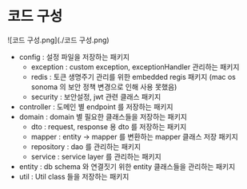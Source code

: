 # 코드 구성

> 
![코드 구성.png](./코드 구성.png)
>

- config : 설정 파일을 저장하는 패키지
  - exception : custom exception, exceptionHandler 관리하는 패키지
  - redis : 토큰 생명주기 관리를 위한 embedded regis 패키지 (mac os sonoma 의 보안 정책 변경으로 인해 사용 못했음)
  - security : 보안설정, jwt 관련 클래스 패키지
- controller : 도메인 별 endpoint 를 저장하는 패키지
- domain : domain 별 필요한 클래스들을 저장하는 패키지
  - dto : request, response 용 dto 를 저장하는 패키지
  - mapper : entity -> mapper 를 변환하는 mapper 클래스 저장 패키지
  - repository : dao 를 관리하는 패키지
  - service : service layer 를 관리하는 패키지
- entity : db schema 와 연결짓기 위한 entity 클래스들을 관리하는 패키지
- util : Util class 들을 저장하는 패키지

>